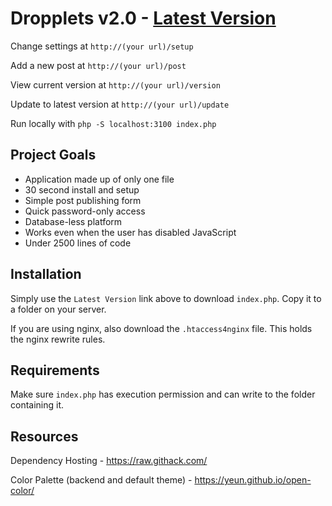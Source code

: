 Dropplets v2.0 - [Latest Version](https://github.com/johnroper100/dropplets/raw/2.0/index.php)
======================================

Change settings at `http://(your url)/setup`

Add a new post at `http://(your url)/post`

View current version at `http://(your url)/version`

Update to latest version at `http://(your url)/update`

Run locally with `php -S localhost:3100 index.php`

## Project Goals

- Application made up of only one file
- 30 second install and setup
- Simple post publishing form
- Quick password-only access
- Database-less platform
- Works even when the user has disabled JavaScript
- Under 2500 lines of code

## Installation

Simply use the `Latest Version` link above to download `index.php`. Copy it to a folder on your server.

If you are using nginx, also download the `.htaccess4nginx` file. This holds the nginx rewrite rules.

## Requirements

Make sure `index.php` has execution permission and can write to the folder containing it.

## Resources

Dependency Hosting - https://raw.githack.com/

Color Palette (backend and default theme) - https://yeun.github.io/open-color/
